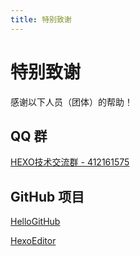 ```yaml
---
title: 特别致谢
---
```


# 特别致谢

感谢以下人员（团体）的帮助！

## QQ 群

<!-- [Hexo - 287306637](https://jq.qq.com/?_wv=1027&k=5BmwNC0) -->
[HEXO技术交流群 - 412161575](https://jq.qq.com/?_wv=1027&k=5b2dShI) 


## GitHub 项目

[HelloGitHub](https://github.com/521xueweihan/HelloGitHub) 

[HexoEditor](https://github.com/zhuzhuyule/HexoEditor)
